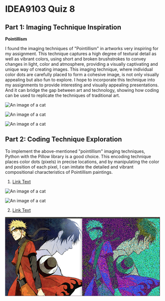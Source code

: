 # IDEA9103 Quiz 8

## Part 1: Imaging Technique Inspiration

**Pointillism**

I found the imaging techniques of "Pointillism" in artworks very inspiring for my assignment. This technique captures a high degree of textural detail as well as vibrant colors, using short and broken brushstrokes to convey changes in light, color and atmosphere, providing a visually captivating and unique way of creating images. This imaging technique, where individual color dots are carefully placed to form a cohesive image, is not only visually appealing but also fun to explore. I hope to incorporate this technique into my assignments to provide interesting and visually appealing presentations. And it can bridge the gap between art and technology, showing how coding can be used to replicate the techniques of traditional art.

![An image of a cat](https://upload.wikimedia.org/wikipedia/commons/thumb/7/7d/A_Sunday_on_La_Grande_Jatte%2C_Georges_Seurat%2C_1884.jpg/2560px-A_Sunday_on_La_Grande_Jatte%2C_Georges_Seurat%2C_1884.jpg)

![An image of a cat](https://uploads6.wikiart.org/images/theo-van-rysselberghe/the-beach-at-ambleteuse-at-low-tide-1900.jpg!Large.jpg)

![An image of a cat](https://uploads7.wikiart.org/images/paul-signac/le-clipper-asnieres-1887.jpg!Large.jpg)


## Part 2: Coding Technique Exploration

To implement the above-mentioned "pointillism" imaging techniques, Python with the Pillow library is a good choice. This encoding technique places color dots (pixels) in precise locations, and by manipulating the color and position of each pixel, I can imitate the detailed and vibrant compositional characteristics of Pointillism paintings.

1. [Link Text](https://github.com/matteo-ronchetti/Pointillism)

![An image of a cat](https://miro.medium.com/v2/resize:fit:1400/format:webp/1*7mPqVRajHhr89DRds4hnDw.jpeg)

![An image of a cat](https://miro.medium.com/v2/resize:fit:4800/format:webp/1*0OyMRhqjWzugfVxcxwaJkw.jpeg)

2. [Link Text](https://github.com/shubhankarsharma00/pointillism-using-hexbot)

![An image of a cat](https://github.com/shubhankarsharma00/pointillism-using-hexbot/blob/master/examples/test5.png?raw=true)